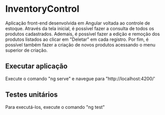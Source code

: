 # InventoryControl

Aplicação front-end desenvolvida em Angular voltada ao controle de estoque. Através da tela inicial, é possível fazer a consulta de todos os produtos cadastrados. Ademais, é possível fazer a edição e remoção dos produtos listados ao clicar em "Deletar" em cada registro. Por fim, é possível também fazer a criação de novos produtos acessando o menu superior de criação.

## Executar aplicação

Execute o comando "ng serve" e navegue para "http://localhost:4200/'

## Testes unitários

Para executá-los, execute o comando "ng test"
